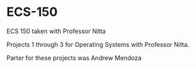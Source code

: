 # ECS-150
ECS 150 taken with Professor Nitta

Projects 1 through 3 for Operating Systems with Professor Nitta.

Parter for these projects was Andrew Mendoza

